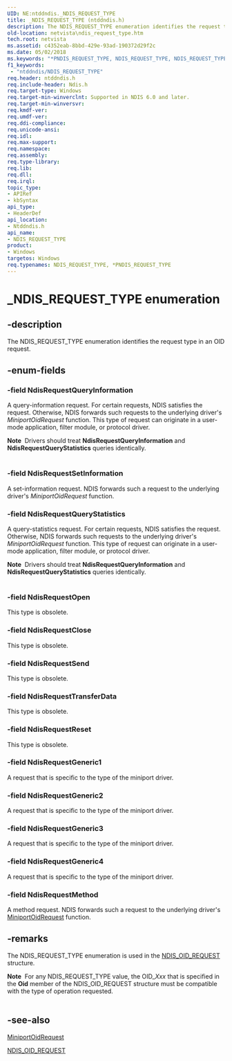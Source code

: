 ```yaml
---
UID: NE:ntddndis._NDIS_REQUEST_TYPE
title: _NDIS_REQUEST_TYPE (ntddndis.h)
description: The NDIS_REQUEST_TYPE enumeration identifies the request type in an OID request.
old-location: netvista\ndis_request_type.htm
tech.root: netvista
ms.assetid: c4352eab-8bbd-429e-93ad-190372d29f2c
ms.date: 05/02/2018
ms.keywords: "*PNDIS_REQUEST_TYPE, NDIS_REQUEST_TYPE, NDIS_REQUEST_TYPE enumeration [Network Drivers Starting with Windows Vista], NdisRequestClose, NdisRequestGeneric1, NdisRequestGeneric2, NdisRequestGeneric3, NdisRequestGeneric4, NdisRequestMethod, NdisRequestOpen, NdisRequestQueryInformation, NdisRequestQueryStatistics, NdisRequestReset, NdisRequestSend, NdisRequestSetInformation, NdisRequestTransferData, PNDIS_REQUEST_TYPE, PNDIS_REQUEST_TYPE enumeration pointer [Network Drivers Starting with Windows Vista], _NDIS_REQUEST_TYPE, ndis_request_ref_78880aa3-bab2-49bd-9232-117accb98ce3.xml, netvista.ndis_request_type, ntddndis/NDIS_REQUEST_TYPE, ntddndis/NdisRequestClose, ntddndis/NdisRequestGeneric1, ntddndis/NdisRequestGeneric2, ntddndis/NdisRequestGeneric3, ntddndis/NdisRequestGeneric4, ntddndis/NdisRequestMethod, ntddndis/NdisRequestOpen, ntddndis/NdisRequestQueryInformation, ntddndis/NdisRequestQueryStatistics, ntddndis/NdisRequestReset, ntddndis/NdisRequestSend, ntddndis/NdisRequestSetInformation, ntddndis/NdisRequestTransferData, ntddndis/PNDIS_REQUEST_TYPE"
f1_keywords:
 - "ntddndis/NDIS_REQUEST_TYPE"
req.header: ntddndis.h
req.include-header: Ndis.h
req.target-type: Windows
req.target-min-winverclnt: Supported in NDIS 6.0 and later.
req.target-min-winversvr: 
req.kmdf-ver: 
req.umdf-ver: 
req.ddi-compliance: 
req.unicode-ansi: 
req.idl: 
req.max-support: 
req.namespace: 
req.assembly: 
req.type-library: 
req.lib: 
req.dll: 
req.irql: 
topic_type:
- APIRef
- kbSyntax
api_type:
- HeaderDef
api_location:
- Ntddndis.h
api_name:
- NDIS_REQUEST_TYPE
product:
- Windows
targetos: Windows
req.typenames: NDIS_REQUEST_TYPE, *PNDIS_REQUEST_TYPE
---
```


# _NDIS_REQUEST_TYPE enumeration


## -description


The NDIS_REQUEST_TYPE enumeration identifies the request type in an OID request.


## -enum-fields




### -field NdisRequestQueryInformation

A query-information request. For certain requests, NDIS satisfies the request. Otherwise,
     NDIS forwards such requests to the underlying driver's 
     <i>MiniportOidRequest</i> function. This type of request can originate in a user-mode application, filter module, or protocol driver.

<div class="alert"><b>Note</b>  Drivers should treat <b>NdisRequestQueryInformation</b> and <b>NdisRequestQueryStatistics</b> queries identically.</div>
<div> </div>

### -field NdisRequestSetInformation

A set-information request. NDIS forwards such a request to the underlying driver's 
     <i>MiniportOidRequest</i> function.


### -field NdisRequestQueryStatistics

A query-statistics request. For certain requests, NDIS satisfies the request. Otherwise,
     NDIS forwards such requests to the underlying driver's 
     <i>MiniportOidRequest</i> function. This type of request can originate in a user-mode application, filter module, or protocol driver.

<div class="alert"><b>Note</b>  Drivers should treat <b>NdisRequestQueryInformation</b> and <b>NdisRequestQueryStatistics</b> queries identically.</div>
<div> </div>

### -field NdisRequestOpen

This type is obsolete.


### -field NdisRequestClose

This type is obsolete.


### -field NdisRequestSend

This type is obsolete.


### -field NdisRequestTransferData

This type is obsolete.


### -field NdisRequestReset

This type is obsolete.


### -field NdisRequestGeneric1

A request that is specific to the type of the miniport driver.


### -field NdisRequestGeneric2

A request that is specific to the type of the miniport driver.


### -field NdisRequestGeneric3

A request that is specific to the type of the miniport driver.


### -field NdisRequestGeneric4

A request that is specific to the type of the miniport driver.


### -field NdisRequestMethod

A method request. NDIS forwards such a request to the underlying driver's 
     <a href="https://docs.microsoft.com/windows-hardware/drivers/ddi/ndis/nc-ndis-miniport_oid_request">MiniportOidRequest</a> function.


## -remarks



The NDIS_REQUEST_TYPE enumeration is used in the 
    <a href="https://docs.microsoft.com/windows-hardware/drivers/ddi/ndis/ns-ndis-_ndis_oid_request">NDIS_OID_REQUEST</a> structure.

<div class="alert"><b>Note</b>  For any NDIS_REQUEST_TYPE value, the OID_<i>Xxx</i> that is specified in the 
    <b>Oid</b> member of the NDIS_OID_REQUEST structure must be compatible with the type of operation
    requested.</div>
<div> </div>



## -see-also




<a href="https://docs.microsoft.com/windows-hardware/drivers/ddi/ndis/nc-ndis-miniport_oid_request">MiniportOidRequest</a>



<a href="https://docs.microsoft.com/windows-hardware/drivers/ddi/ndis/ns-ndis-_ndis_oid_request">NDIS_OID_REQUEST</a>
 

 

